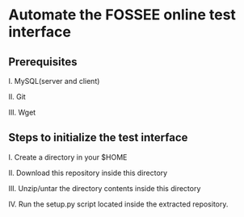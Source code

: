 Automate the FOSSEE online test interface
=========================================

Prerequisites
--------------
I.   MySQL(server and client)

II.  Git

III. Wget

Steps to initialize the test interface
--------------------------------------

I.   Create a directory in your $HOME

II.  Download this repository inside this directory 

III. Unzip/untar the directory contents inside this directory 

IV.  Run the setup.py script located inside the extracted repository.



